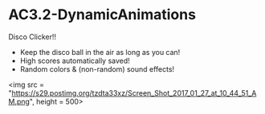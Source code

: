 # AC3.2-DynamicAnimations

Disco Clicker!!

* Keep the disco ball in the air as long as you can!
* High scores automatically saved!
* Random colors & (non-random) sound effects!

<img src = "https://s29.postimg.org/tzdta33xz/Screen_Shot_2017_01_27_at_10_44_51_AM.png", height = 500>
